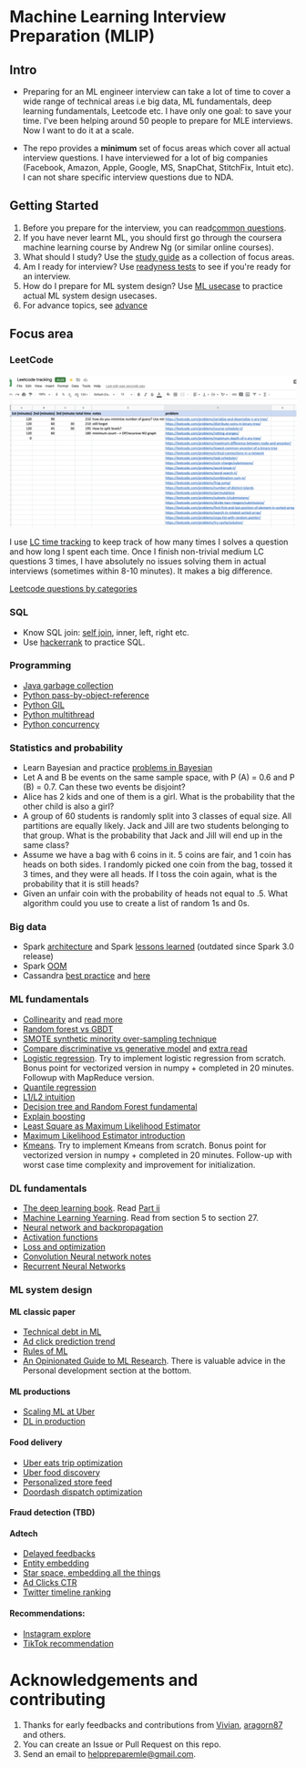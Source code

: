 # Machine Learning Interview Preparation (MLIP)
## Intro
* Preparing for an ML engineer interview can take a lot of time to cover a wide range of technical areas i.e big data, ML fundamentals, deep learning fundamentals, Leetcode etc. I have only one goal: to save your time. I've been helping around 50 people to prepare for MLE interviews. Now I want to do it at a scale.

* The repo provides a **minimum** set of focus areas which cover all actual interview questions. I have interviewed for a lot of big companies (Facebook, Amazon, Apple, Google, MS, SnapChat, StitchFix, Intuit etc). I can not share specific interview questions due to NDA.

## Getting Started
1. Before you prepare for the interview, you can read[common questions](faqs.md). 
2. If you have never learnt ML, you should first go through the coursera machine learning course by Andrew Ng (or similar online courses). 
3. What should I study? Use the [study guide](README.md) as a collection of focus areas. 
4. Am I ready for interview? Use [readyness tests](ready.md) to see if you're ready for an interview. 
5. How do I prepare for ML system design? Use [ML usecase](design.md) to practice actual ML system design usecases. 
6. For advance topics, see [advance](extra.md)


## Focus area
### LeetCode
[<img src="LC.png">](https://docs.google.com/spreadsheets/d/1RCb1dVQCLmtOGlJ5J-NJ5pIC7Tda-N2U/edit#gid=274831950)

 I use [LC time tracking](https://docs.google.com/spreadsheets/d/1RCb1dVQCLmtOGlJ5J-NJ5pIC7Tda-N2U/edit#gid=274831950) to keep track of how many times I solves a question and how long I spent each time. Once I finish non-trivial medium LC questions 3 times, I have absolutely no issues solving them in actual interviews (sometimes within 8-10 minutes). It makes a big difference.

 [Leetcode questions by categories](leetcode.md)
### SQL
* Know SQL join: [self join](https://www.sqlservertutorial.net/sql-server-basics/sql-server-self-join/), inner, left, right etc. 
* Use [hackerrank](https://www.hackerrank.com/domains/sql) to practice SQL.

### Programming
* [Java garbage collection](https://stackify.com/what-is-java-garbage-collection/#:~:text=Java%20garbage%20collection%20is%20the,Machine%2C%20or%20JVM%20for%20short.&text=The%20garbage%20collector%20finds%20these,them%20to%20free%20up%20memory.)
* [Python pass-by-object-reference](https://robertheaton.com/2014/02/09/pythons-pass-by-object-reference-as-explained-by-philip-k-dick/)
* [Python GIL](https://realpython.com/python-gil/)
* [Python multithread](https://realpython.com/intro-to-python-threading/)
* [Python concurrency](https://realpython.com/python-concurrency/)

### Statistics and probability
* Learn Bayesian and practice [problems in Bayesian](https://blogs.kent.ac.uk/jonw/files/2015/04/Puza2005.pdf)
* Let A and B be events on the same sample space, with P (A) = 0.6 and P (B) = 0.7. Can these two events be disjoint?
* Alice has 2 kids and one of them is a girl. What is the probability that the other child is also a girl? 
* A group of 60 students is randomly split into 3 classes of equal size. All partitions are equally likely. Jack and Jill are two students belonging to that group. What is the probability that Jack and Jill will end up in the same class? 
* Assume we have a bag with 6 coins in it. 5 coins are fair, and 1 coin has heads on both sides. I randomly picked one coin from the bag, tossed it 3 times, and they were all heads. If I toss the coin again, what is the probability that it is still heads?
* Given an unfair coin with the probability of heads not equal to .5. What algorithm could you use to create a list of random 1s and 0s.  


### Big data
* Spark [architecture](http://datastrophic.io/core-concepts-architecture-and-internals-of-apache-spark/) and Spark [lessons learned](https://databricks.com/blog/2016/08/31/apache-spark-scale-a-60-tb-production-use-case.html) (outdated since Spark 3.0 release)  
* Spark [OOM](https://stackoverflow.com/questions/21138751/spark-java-lang-outofmemoryerror-java-heap-space)
* Cassandra [best practice](https://tech.ebayinc.com/engineering/cassandra-data-modeling-best-practices-part-1/) and [here](https://cassandra.apache.org/doc/latest/data_modeling/intro.html)


### ML fundamentals
* [Collinearity](https://statisticsbyjim.com/regression/multicollinearity-in-regression-analysis/) and [read more](https://www.youtube.com/watch?v=Cba9LJ9lS8s)
* [Random forest vs GBDT](http://fastml.com/what-is-better-gradient-boosted-trees-or-random-forest/)
* [SMOTE synthetic minority over-sampling technique](https://arxiv.org/pdf/1106.1813.pdf)
* [Compare discriminative vs generative model](https://medium.com/@mlengineer/generative-and-discriminative-models-af5637a66a3) and [extra read](http://ai.stanford.edu/~ang/papers/nips01-discriminativegenerative.pdf)
* [Logistic regression](https://www.youtube.com/watch?v=-la3q9d7AKQ). Try to implement logistic regression from scratch. Bonus point for vectorized version in numpy + completed in 20 minutes. Followup with MapReduce version. 
* [Quantile regression](https://www.youtube.com/watch?v=s203ScTy4xQ&t=954s)
* [L1/L2 intuition](https://www.linkedin.com/pulse/intuitive-visual-explanation-differences-between-l1-l2-xiaoli-chen/)
* [Decision tree and Random Forest fundamental](https://people.csail.mit.edu/dsontag/courses/ml16/slides/lecture11.pdf)
* [Explain boosting](https://web.stanford.edu/~hastie/TALKS/boost.pdf)
* [Least Square as Maximum Likelihood Estimator](https://www.youtube.com/watch?v=_-Gnu498s3o)
* [Maximum Likelihood Estimator introduction](https://www.youtube.com/watch?v=jpHreXjtw1Q)
* [Kmeans](https://stanford.edu/~cpiech/cs221/handouts/kmeans.html). Try to implement Kmeans from scratch. Bonus point for vectorized version in numpy + completed in 20 minutes. Follow-up with worst case time complexity and improvement for initialization.




### DL fundamentals
* [The deep learning book](https://www.deeplearningbook.org/). Read [Part ii](https://www.deeplearningbook.org/contents/part_practical.html) 
* [Machine Learning Yearning](https://d2wvfoqc9gyqzf.cloudfront.net/content/uploads/2018/09/Ng-MLY01-13.pdf). Read from section 5 to section 27.
* [Neural network and backpropagation](http://cs231n.stanford.edu/slides/2020/lecture_4.pdf)
* [Activation functions](https://missinglink.ai/guides/neural-network-concepts/7-types-neural-network-activation-functions-right/)
* [Loss and optimization](http://cs231n.stanford.edu/slides/2020/lecture_3.pdf)
* [Convolution Neural network notes](https://cs231n.github.io/convolutional-networks/)
* [Recurrent Neural Networks](http://cs231n.stanford.edu/slides/2020/lecture_10.pdf)




### ML system design
#### ML classic paper
* [Technical debt in ML](https://papers.nips.cc/paper/5656-hidden-technical-debt-in-machine-learning-systems.pdf)
* [Ad click prediction trend](https://storage.googleapis.com/pub-tools-public-publication-data/pdf/41159.pdf)
* [Rules of ML](https://developers.google.com/machine-learning/guides/rules-of-ml)
* [An Opinionated Guide to ML Research](http://joschu.net/blog/opinionated-guide-ml-research.html). There is valuable advice in the Personal development section at the bottom.

#### ML productions
* [Scaling ML at Uber](https://eng.uber.com/scaling-michelangelo/)
* [DL in production](https://github.com/alirezadir/Production-Level-Deep-Learning)
#### Food delivery
* [Uber eats trip optimization](https://eng.uber.com/uber-eats-trip-optimization/)
* [Uber food discovery](https://eng.uber.com/uber-eats-query-understanding/)
* [Personalized store feed](https://blog.doordash.com/personalized-store-feed-with-vector-embeddings-251ad7a2c09a)
* [Doordash dispatch optimization](https://doordash.engineering/2020/02/28/next-generation-optimization-for-dasher-dispatch-at-doordash/)

#### Fraud detection (TBD)

#### Adtech
* [Delayed feedbacks](https://blog.twitter.com/engineering/en_us/topics/insights/2019/improving-engagement-on-digital-ads-with-delayed-feedback.html)
* [Entity embedding](https://blog.twitter.com/engineering/en_us/topics/insights/2018/embeddingsattwitter.html)
* [Star space, embedding all the things](https://arxiv.org/pdf/1709.03856.pdf)
* [Ad Clicks CTR](https://research.fb.com/wp-content/uploads/2016/11/practical-lessons-from-predicting-clicks-on-ads-at-facebook.pdf)
* [Twitter timeline ranking](https://blog.twitter.com/engineering/en_us/topics/insights/2017/using-deep-learning-at-scale-in-twitters-timelines.html)

#### Recommendations:
* [Instagram explore](https://ai.facebook.com/blog/powered-by-ai-instagrams-explore-recommender-system/)
* [TikTok recommendation](https://newsroom.tiktok.com/en-us/how-tiktok-recommends-videos-for-you)

# Acknowledgements and contributing
1. Thanks for early feedbacks and contributions from [Vivian](https://github.com/liuvivian11), [aragorn87](https://github.com/aragorn87) and others. 
2. You can create an Issue or Pull Request on this repo.
3. Send an email to helppreparemle@gmail.com.
